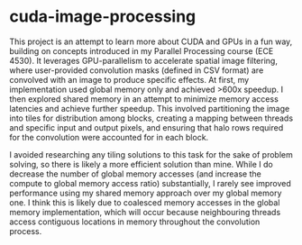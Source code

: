 # cuda-image-processing
This project is an attempt to learn more about CUDA and GPUs in a fun way, building on concepts introduced in my Parallel Processing course (ECE 4530). It leverages GPU-parallelism to accelerate spatial image filtering, where user-provided convolution masks (defined in CSV format) are convolved with an image to produce specific effects. At first, my implementation used global memory only and achieved >600x speedup. I then explored shared memory in an attempt to minimize memory access latencies and achieve further speedup. This involved partitioning the image into tiles for distribution among blocks, creating a mapping between threads and specific input and output pixels, and ensuring that halo rows required for the convolution were accounted for in each block.

I avoided researching any tiling solutions to this task for the sake of problem solving, so there is likely a more efficient solution than mine. While I do decrease the number of global memory accesses (and increase the compute to global memory access ratio) substantially, I rarely see improved performance using my shared memory approach over my global memory one. I think this is likely due to coalesced memory accesses in the global memory implementation, which will occur because neighbouring threads access contiguous locations in memory throughout the convolution process.
